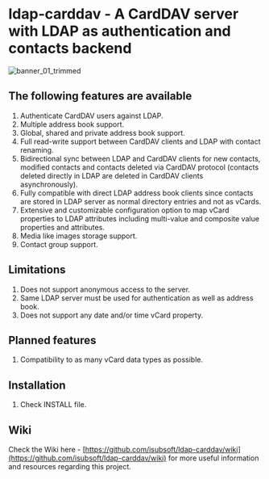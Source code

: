 # ldap-carddav - A CardDAV server with LDAP as authentication and contacts backend
![banner_01_trimmed](https://github.com/user-attachments/assets/add1a830-7897-4f3a-a3f0-e7212ee7f0bd)  

## The following features are available
1. Authenticate CardDAV users against LDAP.
2. Multiple address book support.
3. Global, shared and private address book support.
4. Full read-write support between CardDAV clients and LDAP with contact renaming.
5. Bidirectional sync between LDAP and CardDAV clients for new contacts, modified contacts and contacts deleted via CardDAV protocol (contacts deleted directly in LDAP are deleted in CardDAV clients asynchronously).
6. Fully compatible with direct LDAP address book clients since contacts are stored in LDAP server as normal directory entries and not as vCards.
7. Extensive and customizable configuration option to map vCard properties to LDAP attributes including multi-value and composite value properties and attributes.
8. Media like images storage support.
9. Contact group support.

## Limitations
1. Does not support anonymous access to the server.
2. Same LDAP server must be used for authentication as well as address book.
3. Does not support any date and/or time vCard property.

## Planned features
1. Compatibility to as many vCard data types as possible.

## Installation
1. Check INSTALL file.

## Wiki
Check the Wiki here - [https://github.com/isubsoft/ldap-carddav/wiki](https://github.com/isubsoft/ldap-carddav/wiki) for more useful information and resources regarding this project.
